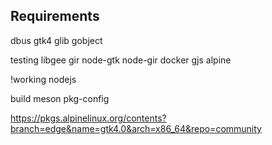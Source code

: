 
## Requirements

dbus
gtk4
glib
gobject

testing
libgee
gir
node-gtk
node-gir
docker
gjs
alpine

!working 
nodejs

build
meson
pkg-config

https://pkgs.alpinelinux.org/contents?branch=edge&name=gtk4.0&arch=x86_64&repo=community
